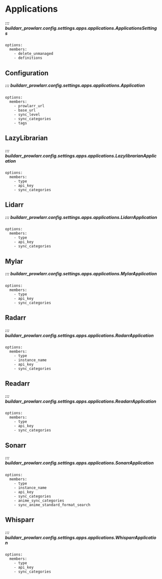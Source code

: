 # Applications

##### ::: buildarr_prowlarr.config.settings.apps.applications.ApplicationsSettings
    options:
      members:
        - delete_unmanaged
        - definitions

## Configuration

##### ::: buildarr_prowlarr.config.settings.apps.applications.Application
    options:
      members:
        - prowlarr_url
        - base_url
        - sync_level
        - sync_categories
        - tags

## LazyLibrarian

##### ::: buildarr_prowlarr.config.settings.apps.applications.LazylibrarianApplication
    options:
      members:
        - type
        - api_key
        - sync_categories

## Lidarr

##### ::: buildarr_prowlarr.config.settings.apps.applications.LidarrApplication
    options:
      members:
        - type
        - api_key
        - sync_categories

## Mylar

##### ::: buildarr_prowlarr.config.settings.apps.applications.MylarApplication
    options:
      members:
        - type
        - api_key
        - sync_categories

## Radarr

##### ::: buildarr_prowlarr.config.settings.apps.applications.RadarrApplication
    options:
      members:
        - type
        - instance_name
        - api_key
        - sync_categories

## Readarr

##### ::: buildarr_prowlarr.config.settings.apps.applications.ReadarrApplication
    options:
      members:
        - type
        - api_key
        - sync_categories

## Sonarr

##### ::: buildarr_prowlarr.config.settings.apps.applications.SonarrApplication
    options:
      members:
        - type
        - instance_name
        - api_key
        - sync_categories
        - anime_sync_categories
        - sync_anime_standard_format_search

## Whisparr

##### ::: buildarr_prowlarr.config.settings.apps.applications.WhisparrApplication
    options:
      members:
        - type
        - api_key
        - sync_categories
